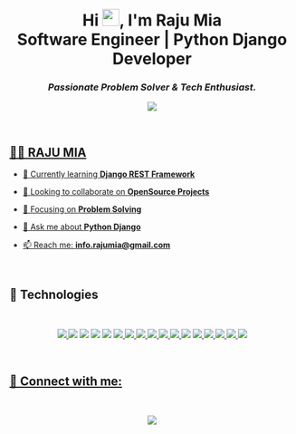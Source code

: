 
<br/>
<br/>


<h1 align="center">Hi <img src="https://raw.githubusercontent.com/MartinHeinz/MartinHeinz/master/wave.gif" width="30px">, I'm Raju Mia <br> Software Engineer | Python Django Developer</h1>
<i> <h3 align="center">Passionate Problem Solver & Tech Enthusiast.</h3> </i>


<!--[<img src='https://cdn.jsdelivr.net/npm/simple-icons@3.0.1/icons/github.svg' alt='github' height='40'>](https://github.com/raju-mia) -->

<!-- ![Profile views](https://gpvc.arturio.dev/raju-mia) -->

<!-- ![visitors](https://visitor-badge.glitch.me/badge?page_id=raju-mia.raju-mia) -->
<!-- ![](https://komarev.com/ghpvc/?username=raju-mia&style=flat-square) -->
<!-- ![GitHub followers](https://img.shields.io/github/followers/raju-mia?style=social) -->

<p align="center">
<!-- <a href="https://github.com/Raju-Mia"><img src="https://komarev.com/ghpvc/?username=raju-mia&style=flat-square"></a> -->
<a href=""><img src ="https://img.shields.io/github/followers/raju-mia?style=social">
</p>


<br/>

## 🙋‍♂️ RAJU MIA

<!-- - 🔭 I’m currently working on **[]()** -->

- 🌱 Currently learning **Django REST Framework**

- 👯 Looking to collaborate on **OpenSource Projects**

<!-- - 👨‍💻 All of my projects are available at **[My Portfolio]()** -->
 - 🎯 Focusing on **Problem Solving**
 
 - 💬 Ask me about **Python Django**

- 📫 Reach me: **info.rajumia@gmail.com**
<br/>


## 🚀 Technologies

<!-- - ### 👨‍💻 Programming Languages and Tools: -->
<br/>

<p align="center">
    <a href = "https://www.python.org/"><img src ="https://img.shields.io/badge/Python-3776AB?style=for-the-badge&logo=python&logoColor=white">
     <a href=""><img src="https://img.shields.io/badge/django-%23092E20.svg?style=for-the-badge&logo=django&logoColor=white"></a>
     <a href=""><img src="https://img.shields.io/badge/Django%20Rest%20Framework-%23092E20.svg?style=for-the-badge&logo=django&logoColor=white"></a>
     <a href=""><img src="https://img.shields.io/badge/Flask-%23000.svg?style=for-the-badge&logo=flask&logoColor=white"></a>
     <a href=""><img src="https://img.shields.io/badge/RESTful%20API-%2300FF00.svg?style=for-the-badge"></a>
    <a href = ""><img src ="https://img.shields.io/badge/JavaScript-323330?style=for-the-badge&logo=javascript&logoColor=F7DF1E">
    <a href = "https://developer.mozilla.org/en-US/docs/Glossary/HTML5"><img src ="https://img.shields.io/badge/HTML5-E34F26?style=for-the-badge&logo=html5&logoColor=white">
    <a href = "https://developer.mozilla.org/en-US/docs/Web/CSS"><img src ="https://img.shields.io/badge/CSS3-1572B6?style=for-the-badge&logo=css3&logoColor=white">
    <a href="https://getbootstrap.com/"><img src ="https://img.shields.io/badge/bootstrap-%23563D7C.svg?style=for-the-badge&logo=bootstrap&logoColor=white">
    <a href = "https://tailwindcss.com/"><img src ="https://img.shields.io/badge/Tailwind_CSS-38B2AC?style=for-the-badge&logo=tailwind-css&logoColor=white">
    <a href = ""><img src ="https://img.shields.io/badge/React-20232A?style=for-the-badge&logo=react&logoColor=61DAFB">
    <a href=""><img src="https://img.shields.io/badge/PostgreSQL-%23336791.svg?style=for-the-badge&logo=postgresql&logoColor=white"></a>
    <a href = "https://www.mysql.com/"><img src ="https://img.shields.io/badge/MySQL-00000F?style=for-the-badge&logo=mysql&logoColor=white">
    <a href = "https://git-scm.com/"><img src ="https://img.shields.io/badge/Git-F05032?style=for-the-badge&logo=git&logoColor=white">
    <a href="https://pandas.pydata.org/"><img src ="https://img.shields.io/badge/pandas-%23150458.svg?style=for-the-badge&logo=pandas&logoColor=white">
    <a href="https://numpy.org/"><img src ="https://img.shields.io/badge/numpy-%23013243.svg?style=for-the-badge&logo=numpy&logoColor=white">
    <a href = ""><img src ="https://img.shields.io/badge/MongoDB-%234ea94b.svg?style=for-the-badge&logo=mongodb&logoColor=white">


    
</p>

<br/>
<!-- -
### 🧰 Libraries & Framework:
<br/>

<p align="center">
    <a href="https://pandas.pydata.org/"><img src ="https://img.shields.io/badge/pandas-%23150458.svg?style=for-the-badge&logo=pandas&logoColor=white">
    <a href="https://numpy.org/"><img src ="https://img.shields.io/badge/numpy-%23013243.svg?style=for-the-badge&logo=numpy&logoColor=white">
    <a href="https://getbootstrap.com/"><img src ="https://img.shields.io/badge/bootstrap-%23563D7C.svg?style=for-the-badge&logo=bootstrap&logoColor=white">
</p>
-->


## 🔁 Connect with me:
<br>
<p align="center">
    <a href = "https://github.com/raju-mia/" target="_blank"><img src="https://img.shields.io/badge/LinkedIn-0077B5?style=for-the-badge&logo=linkedin&logoColor=white"/></a>
</p>

<!-- ![Visitor Count](https://profile-counter.glitch.me/raju-mia/count.svg)

![Profile views](https://gpvc.arturio.dev/raju-mia) -->
